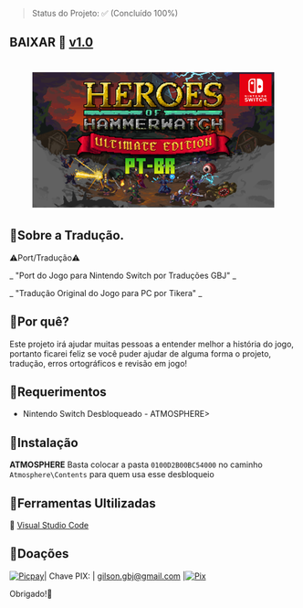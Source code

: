 > Status do Projeto: ✅ (Concluído 100%) 
## BAIXAR :link: [v1.0](https://github.com/JUNIORGBJ/NomeDoProjeto/releases/download/v1.0/NomeDoArquivo.zip)

<h1 align="center"><figure>
  <img src="Heroes_of_Hammerwatch.png">
</figure></h1>

## :small_blue_diamond:Sobre a Tradução.

⚠Port/Tradução⚠

_ "Port do Jogo para Nintendo Switch por Traduções GBJ" _

_ "Tradução Original do Jogo para PC por Tikera" _


## :small_blue_diamond:Por quê?

Este projeto irá ajudar muitas pessoas a entender melhor a história do jogo, portanto ficarei feliz se você puder ajudar de alguma forma o projeto, tradução, erros ortográficos e revisão em jogo!

## :small_blue_diamond:Requerimentos

- Nintendo Switch Desbloqueado - ATMOSPHERE>

## :small_blue_diamond:Instalação

**ATMOSPHERE** Basta colocar a pasta ```0100D2B00BC54000``` no caminho ```Atmosphere\Contents``` para quem usa esse desbloqueio

## :small_blue_diamond:Ferramentas Ultilizadas

:link: [Visual Studio Code](https://code.visualstudio.com)

## :small_blue_diamond:Doações

[![Picpay](https://i.ibb.co/cYcsCnZ/hhhh.png)](https://picpay.me/gilsongbj)| Chave PIX:      | gilson.gbj@gmail.com |[![Pix](https://i.ibb.co/1r1ghj3/Pix.png)](https://github.com/JUNIORGBJ/Fatal_Frame_Maiden_of_Black_Water_PT-BR)

Obrigado!:wave:
